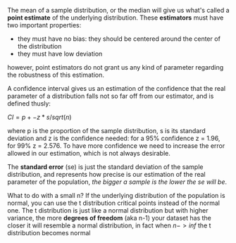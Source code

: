 The mean of a sample distribution, or the median will give us what's called a **point estimate** of the underlying distribution. These **estimators** must have two important properties:
- they must have no bias: they should be centered around the center of the distribution
- they must have low deviation

however, point estimators do not grant us any kind of parameter regarding the robustness of this estimation.

A confidence interval gives us an estimation of the confidence that the real parameter of a distribution falls not so far off from our estimator, and is defined thusly:

$CI = p+-z*s/sqrt(n)$

where p is the proportion of the sample distribution, s is its standard deviation and z is the confidence needed: for a 95% confidence z = 1.96, for 99% z = 2.576. 
To have more confidence we need to increase the error allowed in our estimation, which is not always desirable.

The  **standard error** (se) is just the standard deviation of the sample distribution, and represents how precise is our estimation of the real parameter of the population, *the bigger a sample is the lower the se will be*. 

What to do with a small n? If the underlying distribution of the population is normal, you can use the t distribution critical points instead of the normal one. The t distribution is just like a normal distribution but with higher variance, the more **degrees of freedom** (aka n-1) your dataset has the closer it will resemble a normal distribution, in fact when $n-> inf$ the t distribution becomes normal